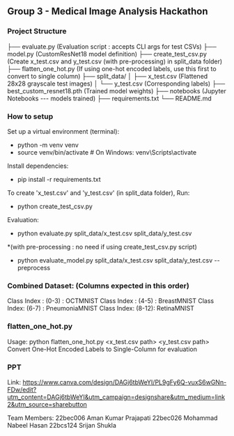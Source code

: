 ## Group 3 - Medical Image Analysis Hackathon

### Project Structure

├── evaluate.py (Evaluation script : accepts CLI args for test CSVs) 
├── model.py  (CustomResNet18 model definition)
├── create_test_csv.py   (Create x_test.csv and y_test.csv (with pre-processing) in split_data folder)
├── flatten_one_hot.py  (If using one-hot encoded labels, use this first to convert to single column) 
├── split_data/ 
│ ├── x_test.csv  (Flattened 28x28 grayscale test images) 
│ └── y_test.csv  (Corresponding labels) 
├── best_custom_resnet18.pth (Trained model weights)
├── notebooks (Jupyter Notebooks --- models trained)
├── requirements.txt 
└── README.md

### How to setup

Set up a virtual environment (terminal): 
-    python -m venv venv
-   source venv/bin/activate  # On Windows: venv\Scripts\activate

Install dependencies:
-    pip install -r requirements.txt

To create 'x_test.csv' and 'y_test.csv' (in split_data folder), Run:
-    python create_test_csv.py

Evaluation: 
-    python evaluate.py split_data/x_test.csv split_data/y_test.csv

*(with pre-processing : no need if using create_test_csv.py script)
-    python evaluate_model.py split_data/x_test.csv split_data/y_test.csv --preprocess

### Combined Dataset: (Columns expected in this order)
Class Index : (0-3) : OCTMNIST
Class Index : (4-5) : BreastMNIST
Class Index: (6-7) : PneumoniaMNIST
Class Index: (8-12): RetinaMNIST

### flatten_one_hot.py
Usage: python flatten_one_hot.py <x_test.csv path> <y_test.csv path>
Convert One-Hot Encoded Labels to Single-Column for evaluation

### PPT
Link: https://www.canva.com/design/DAGj6tbWeYI/PL9gFy6Q-vuxS6wGNn-FDw/edit?utm_content=DAGj6tbWeYI&utm_campaign=designshare&utm_medium=link2&utm_source=sharebutton

Team Members: 
22bec006	Aman Kumar Prajapati
22bec026	Mohammad Nabeel Hasan
22bcs124	Srijan Shukla

